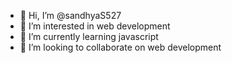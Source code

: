- 👋 Hi, I’m @sandhyaS527
- 👀 I’m interested in web development
- 🌱 I’m currently learning javascript
- 💞️ I’m looking to collaborate on web development

<!---
sandhyaS527/sandhyaS527 is a ✨ special ✨ repository because its `README.md` (this file) appears on your GitHub profile.
You can click the Preview link to take a look at your changes.
--->
